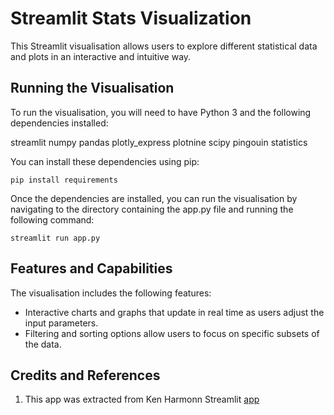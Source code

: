 # Streamlit Stats Visualization

This Streamlit visualisation allows users to explore different statistical data and plots in an
interactive and intuitive way.

## Running the Visualisation

To run the visualisation, you will need to have Python 3 and the following dependencies
installed:

streamlit
numpy
pandas
plotly_express
plotnine
scipy
pingouin
statistics

You can install these dependencies using pip:

`pip install requirements`

Once the dependencies are installed, you can run the visualisation by navigating to the
directory containing the app.py file and running the following command:

`streamlit run app.py`

## Features and Capabilities

The visualisation includes the following features:

* Interactive charts and graphs that update in real time as users adjust the input
parameters.
* Filtering and sorting options allow users to focus on specific subsets of the data.

## Credits and References

1. This app was extracted from Ken Harmonn Streamlit [app](https://harmkenn-python-stat-tools-app-8h7fra.streamlit.app/)
